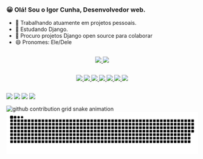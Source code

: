 ### 😀 Olá! Sou o Igor Cunha, Desenvolvedor web.

- 🔭 Trabalhando atuamente em projetos pessoais.
- 🌱 Estudando Django.
- 👯 Procuro projetos Django open source para colaborar
- 😄 Pronomes: Ele/Dele

##

<div align="center">
  <a href="https://github.com/igoraserpac">
  <img height="180em" src="https://github-readme-stats.vercel.app/api?username=igoraserpac&show_icons=true&theme=dracula&include_all_commits=true&count_private=true"/>
  <img height="180em" src="https://github-readme-stats.vercel.app/api/top-langs/?username=igoraserpac&layout=compact&langs_count=7&theme=dracula"/>
</div>

##
  
  <div align="center">
    <img src="https://seeklogo.com/images/P/python-logo-A32636CAA3-seeklogo.com.png" height="40">
    <img src="https://seeklogo.com/images/D/django-logo-F46C1DD95E-seeklogo.com.png" height="40">
    <img src="https://seeklogo.com/images/H/html5-logo-EF92D240D7-seeklogo.com.png" height="40">
    <img src="https://seeklogo.com/images/G/git-logo-CD8D6F1C09-seeklogo.com.png" height="40">
    <img src="https://seeklogo.com/images/P/pycharm-logo-51B1427388-seeklogo.com.png" height="40">
    <img src="https://liquidcloud.africa/wp-content/uploads/sites/3//2021/04/Amazon_Web_Services_Logo_White.svg" height="35">   
    <img src="https://seeklogo.com/images/L/Linux_Tux-logo-9444CC66AC-seeklogo.com.png" height="35">  
  </div>

##
 
  <div>
      <a href="https://t.me/igoraserpac" target="_blank"><img src="https://img.shields.io/badge/Telegram-2CA5E0?style=for-the-badge&logo=telegram&logoColor=white" target="_blank"></a>
      <a href="https://contate.me/igoraserpac" target="_blank"><img src="https://img.shields.io/badge/WhatsApp-25D366?style=for-the-badge&logo=whatsapp&logoColor=white" target="_blank"></a>
      <a href="mailto:igoraserpac@gmail.com" target="_blank"><img src="https://img.shields.io/badge/Gmail-D14836?style=for-the-badge&logo=gmail&logoColor=white" target="_blank"></a>
      <a href="https://www.linkedin.com/in/igor-serpa/" target="_blank"><img src="https://img.shields.io/badge/LinkedIn-0077B5?style=for-the-badge&logo=linkedin&logoColor=white" target="_blank"></a>    
    
  </div>
  
![github contribution grid snake animation](https://raw.githubusercontent.com/igoraserpac/igoraserpac/output/github-contribution-grid-snake-dark.svg#gh-dark-mode-only)![github contribution grid snake animation](https://raw.githubusercontent.com/igoraserpac/igoraserpac/output/github-contribution-grid-snake.svg#gh-light-mode-only)

